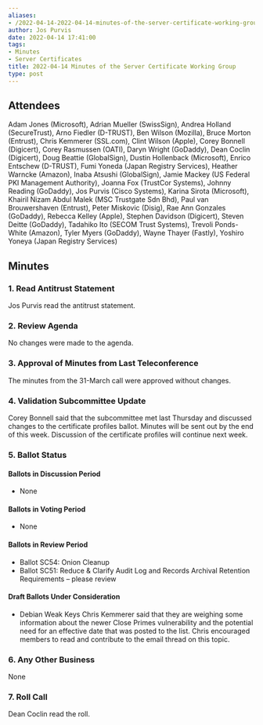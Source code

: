 ```yaml
---
aliases:
- /2022-04-14-2022-04-14-minutes-of-the-server-certificate-working-group/
author: Jos Purvis
date: 2022-04-14 17:41:00
tags:
- Minutes
- Server Certificates
title: 2022-04-14 Minutes of the Server Certificate Working Group
type: post
---
```


## Attendees 

Adam Jones (Microsoft), Adrian Mueller (SwissSign), Andrea Holland (SecureTrust), Arno Fiedler (D-TRUST), Ben Wilson (Mozilla), Bruce Morton (Entrust), Chris Kemmerer (SSL.com), Clint Wilson (Apple), Corey Bonnell (Digicert), Corey Rasmussen (OATI), Daryn Wright (GoDaddy), Dean Coclin (Digicert), Doug Beattie (GlobalSign), Dustin Hollenback (Microsoft), Enrico Entschew (D-TRUST), Fumi Yoneda (Japan Registry Services), Heather Warncke (Amazon), Inaba Atsushi (GlobalSign), Jamie Mackey (US Federal PKI Management Authority), Joanna Fox (TrustCor Systems), Johnny Reading (GoDaddy), Jos Purvis (Cisco Systems), Karina Sirota (Microsoft), Khairil Nizam Abdul Malek (MSC Trustgate Sdn Bhd), Paul van Brouwershaven (Entrust), Peter Miskovic (Disig), Rae Ann Gonzales (GoDaddy), Rebecca Kelley (Apple), Stephen Davidson (Digicert), Steven Deitte (GoDaddy), Tadahiko Ito (SECOM Trust Systems), Trevoli Ponds-White (Amazon), Tyler Myers (GoDaddy), Wayne Thayer (Fastly), Yoshiro Yoneya (Japan Registry Services)

## Minutes 

### 1. Read Antitrust Statement 

Jos Purvis read the antitrust statement.

### 2. Review Agenda 

No changes were made to the agenda.

### 3. Approval of Minutes from Last Teleconference 

The minutes from the 31-March call were approved without changes.

### 4. Validation Subcommittee Update 

Corey Bonnell said that the subcommittee met last Thursday and discussed changes to the certificate profiles ballot. Minutes will be sent out by the end of this week. Discussion of the certificate profiles will continue next week.

### 5. Ballot Status 

#### Ballots in Discussion Period 

- None

#### Ballots in Voting Period 

- None

#### Ballots in Review Period 

- Ballot SC54: Onion Cleanup
- Ballot SC51: Reduce & Clarify Audit Log and Records Archival Retention Requirements – please review

#### Draft Ballots Under Consideration 

- Debian Weak Keys
  Chris Kemmerer said that they are weighing some information about the newer Close Primes vulnerability and the potential need for an effective date that was posted to the list. Chris encouraged members to read and contribute to the email thread on this topic.

### 6. Any Other Business 

None

### 7. Roll Call 

Dean Coclin read the roll.
